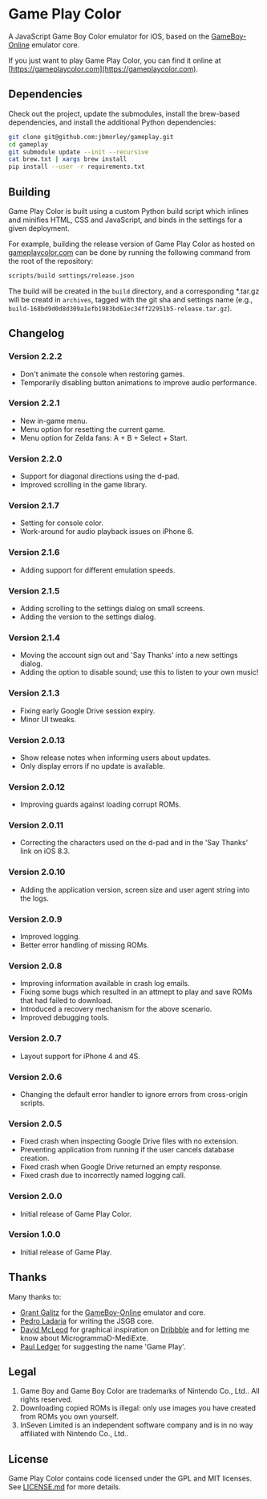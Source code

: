 Game Play Color
===============

A JavaScript Game Boy Color emulator for iOS, based on the [GameBoy-Online](https://github.com/taisel/GameBoy-Online) emulator core.

If you just want to play Game Play Color, you can find it online at [https://gameplaycolor.com](https://gameplaycolor.com).

Dependencies
------------

Check out the project, update the submodules, install the brew-based dependencies, and install the additional Python dependencies:

```bash
git clone git@github.com:jbmorley/gameplay.git
cd gameplay
git submodule update --init --recursive
cat brew.txt | xargs brew install
pip install --user -r requirements.txt
```

Building
--------

Game Play Color is built using a custom Python build script which inlines and minifies HTML, CSS and JavaScript, and binds in the settings for a given deployment.

For example, building the release version of Game Play Color as hosted on [gameplaycolor.com](https://gameplaycolor.com) can be done by running the following command from the root of the repository:

```bash
scripts/build settings/release.json
```

The build will be created in the `build` directory, and a corresponding *.tar.gz will be creatd in `archives`, tagged with the git sha and settings name (e.g., `build-168bd9d0d8d309a1efb1983bd61ec34ff22951b5-release.tar.gz`).

Changelog
---------

### Version 2.2.2

- Don't animate the console when restoring games.
- Temporarily disabling button animations to improve audio performance.

### Version 2.2.1

- New in-game menu.
- Menu option for resetting the current game.
- Menu option for Zelda fans: A + B + Select + Start.

### Version 2.2.0

- Support for diagonal directions using the d-pad.
- Improved scrolling in the game library.

### Version 2.1.7

- Setting for console color.
- Work-around for audio playback issues on iPhone 6.

### Version 2.1.6

- Adding support for different emulation speeds.

### Version 2.1.5

- Adding scrolling to the settings dialog on small screens.
- Adding the version to the settings dialog.

### Version 2.1.4

- Moving the account sign out and 'Say Thanks' into a new settings dialog.
- Adding the option to disable sound; use this to listen to your own music!

### Version 2.1.3

- Fixing early Google Drive session expiry.
- Minor UI tweaks.

### Version 2.0.13

- Show release notes when informing users about updates.
- Only display errors if no update is available.

### Version 2.0.12

- Improving guards against loading corrupt ROMs.

### Version 2.0.11

- Correcting the characters used on the d-pad and in the 'Say Thanks' link on iOS 8.3.

### Version 2.0.10

- Adding the application version, screen size and user agent string into the logs.

### Version 2.0.9

- Improved logging.
- Better error handling of missing ROMs.

### Version 2.0.8

- Improving information available in crash log emails.
- Fixing some bugs which resulted in an attmept to play and save ROMs that had failed to download.
- Introduced a recovery mechanism for the above scenario.
- Improved debugging tools.

### Version 2.0.7

- Layout support for iPhone 4 and 4S.

### Version 2.0.6

- Changing the default error handler to ignore errors from cross-origin scripts.

### Version 2.0.5

- Fixed crash when inspecting Google Drive files with no extension.
- Preventing application from running if the user cancels database creation.
- Fixed crash when Google Drive returned an empty response.
- Fixed crash due to incorrectly named logging call.

### Version 2.0.0

- Initial release of Game Play Color.

### Version 1.0.0

- Initial release of Game Play.

Thanks
------

Many thanks to:

- [Grant Galitz](https://github.com/taisel) for the [GameBoy-Online](https://github.com/taisel/GameBoy-Online) emulator and core.
- [Pedro Ladaria](http://www.codebase.es/) for writing the JSGB core.
- [David McLeod](http://twitter.com/Mucx) for graphical inspiration on [Dribbble](http://dribbble.com/mucx) and for letting me know about MicrogrammaD-MediExte.
- [Paul Ledger](http://www.flexicoder.com) for suggesting the name 'Game Play'.

Legal
-----

1. Game Boy and Game Boy Color are trademarks of Nintendo Co., Ltd.. All rights reserved.
2. Downloading copied ROMs is illegal: only use images you have created from ROMs you own yourself.
3. InSeven Limited is an independent software company and is in no way affiliated with Nintendo Co., Ltd..

License
-------

Game Play Color contains code licensed under the GPL and MIT licenses. See [LICENSE.md](LICENSE.md) for more details.
